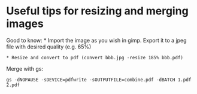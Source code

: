 Useful tips for resizing and merging images
===========================================

Good to know:
    * Import the image as you wish in gimp. Export it to a jpeg file with desired quality (e.g. 65%)

    * Resize and convert to pdf (convert bbb.jpg -resize 185% bbb.pdf)


Merge with gs:
```
gs -dNOPAUSE -sDEVICE=pdfwrite -sOUTPUTFILE=combine.pdf -dBATCH 1.pdf 2.pdf
````
